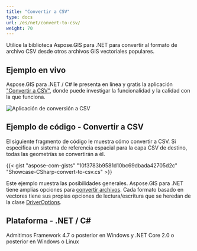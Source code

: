 ```yaml
---
title: "Convertir a CSV"
type: docs
url: /es/net/convert-to-csv/
weight: 70
---
```


Utilice la biblioteca Aspose.GIS para .NET para convertir al formato de archivo CSV desde otros archivos GIS vectoriales populares.

## **Ejemplo en vivo**

Aspose.GIS para .NET / C# le presenta en línea y gratis la aplicación ["Convertir a CSV"](https://products.aspose.app/gis/conversion/convert-to-csv), donde puede investigar la funcionalidad y la calidad con la que funciona.

![Aplicación de conversión a CSV](conversion.png)

## **Ejemplo de código - Convertir a CSV**

El siguiente fragmento de código le muestra cómo convertir a CSV. Si especifica un sistema de referencia espacial para la capa CSV de destino, todas las geometrías se convertirán a él. 

{{< gist "aspose-com-gists" "10f3783b9581d10bc69dbada42705d2c" "Showcase-CSharp-convert-to-csv.cs" >}}

Este ejemplo muestra las posibilidades generales. Aspose.GIS para .NET tiene amplias opciones para [convertir archivos](https://docs.aspose.com/gis/net/vector-layers/). Cada formato basado en vectores tiene sus propias opciones de lectura/escritura que se heredan de la clase [DriverOptions](https://reference.aspose.com/gis/net/aspose.gis/driveroptions).

## **Plataforma - .NET / C#**

Admitimos Framework 4.7 o posterior en Windows y .NET Core 2.0 o posterior en Windows o Linux
